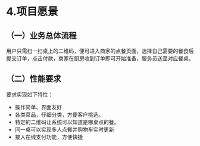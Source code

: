 # 4.项目愿景 #

## （一）业务总体流程 
用户只需扫一扫桌上的二维码，便可进入商家的点餐页面，选择自己需要的餐食后提交订单，点击付款，商家在厨房收到订单即可开始准备，服务员送至对应餐桌。

## （二）性能要求

要求实现如下特性：
+ 操作简单、界面友好
+ 各类菜品，仔细分类，方便客户挑选。
+ 特定的二维码让系统可以知道是哪桌点的餐。
+ 同一桌可以实现多人点餐并购物车实时更新
+ 接入在线支付功能，方便快捷
